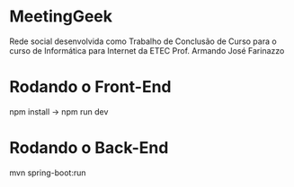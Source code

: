 # MeetingGeek
Rede social desenvolvida como Trabalho de Conclusão de Curso para o curso de Informática para Internet da ETEC Prof. Armando José Farinazzo

# Rodando o Front-End
npm install -> npm run dev

# Rodando o Back-End
mvn spring-boot:run
